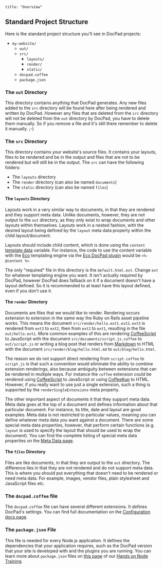 ```
title: "Overview"
```
## Standard Project Structure

Here is the standard project structure you'll see in DocPad projects:

- `my-website/`
	- `out/`
	- `src/`
		- `layouts/`
		- `render/`
		- `static/`
	- `docpad.coffee`
	- `package.json`

### The `out` Directory

This directory contains anything that DocPad generates. Any new files added to the `src` directory will be found here after being rendered and written by DocPad. However any files that are deleted from the `src` directory will not be deleted from the `out` directory by DocPad, you have to delete them manually. So if you remove a file and it's still there remember to delete it manually. ;-)


### The `src` Directory

This directory contains your website's source files. It contains your layouts, files to be rendered and be in the output and files that are not to be rendered but will still be in the output. The `src` can have the following folders:

- The `layouts` directory
- The `render` directory (can also be named `documents`)
- The `static` directory (can also be named `files`)


#### The `layouts` Directory

Layouts work in a very similar way to documents, in that they are rendered and they support meta data. Unlike documents, however, they are not output to the `out` directory, as they only exist to wrap documents and other layouts within themselves. Layouts work in a nested fashion, with the desired layout being defined by the `layout` meta data property within the child layout/document.

Layouts should include child content, which is done using the `content` [template data](/docpad/template-data#standard-template-data) variable. For instance, the code to use the content variable with the [Eco](https://github.com/sstephenson/eco/) templating engine via the [Eco DocPad plugin](/plugin/eco) would be `<%- @content %>`.

The only "required" file in this directory is the `default.html.ext`. Change `ext` for whatever templating engine you want. It isn't actually required by DocPad, however DocPad does fallback on it if a document doesn't have a layout defined. So it is recommended to at least have this layout defined, even if you don't use it.


#### The `render` Directory

Documents are files that we would like to render. Rendering occurs extension to extension in the same way the Ruby on Rails asset pipeline works. This means the document `src/render/hello.ext1.ext2.ext3` is rendered from `ext3` to `ext2`, then from `ext2` to `ext1`, resulting in the file `out/hello.ext1`. More common examples of this are rendering [CoffeeScript](http://coffeescript.org/) to JavaScript with the document `src/documents/script.js.coffee` to `out/script.js` or writing a blog post that renders from [Markdown](http://daringfireball.net/projects/markdown/) to HTML with the document `src/render/blog/hello.html.md` to `out/blog/hello.html`.

The reason we do not support direct rendering from `script.coffee` to `script.js` is that such a convention would eliminate the ability to combine extension renderings, also because ambiguity between extensions that can be rendered in multiple ways. For instance the `coffee` extension could be rendered using [CoffeeScript](http://coffeescript.org/) to JavaScript or using [CoffeeKup](http://coffeekup.org/) to HTML. However, if you really want to use just a single extension, such a thing is supported by the `renderSingleExtensions` meta property.

The other important aspect of documents it that they support meta data. Meta data goes at the top of a document and defines information about that particular document. For instance, its title, date and layout are good examples. Meta data is not restricted to particular values, meaning you can define whatever meta data you want against a document. There are some special meta data properties, however, that perform certain functions (e.g. `layout` is used to specify the layout that should be used to wrap the document). You can find the complete listing of special meta data properties on the [Meta Data page](/docpad/meta-data).


#### The `files` Directory

Files are like documents, in that they are output to the `out` directory. The difference lies in that they are not rendered and do not support meta data. This is where you should put everything that doesn't need to be rendered or need meta data. For example, images, vendor files, plain stylesheet and JavaScript files etc.


### The `docpad.coffee` file

The `docpad.coffee` file can have several different extensions. It defines DocPad's settings. You can find full documentation on the [Configuration docs page](/docpad/config).


### The `package.json` File

This file is needed for every Node.js application. It defines the dependencies that your application requires, such as the DocPad version that your site is developed with and the plugins you are running. You can learn more about `package.json` files on [this page](/node/ecosystem) of our [Hands on Node Training](/node/preface).
